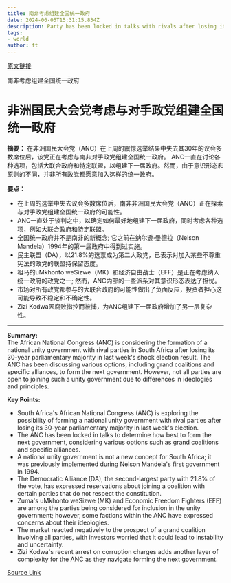 ```yaml
---
title: 南非考虑组建全国统一政府
date: 2024-06-05T15:31:15.834Z
description: Party has been locked in talks with rivals after losing its 30-year parliamentary majority in shock election result
tags: 
- world
author: ft
---
```


[原文链接](https://ft.com/content/7e13ea0c-df85-4232-9880-8f29612b54a6)

南非考虑组建全国统一政府

# 非洲国民大会党考虑与对手政党组建全国统一政府

**摘要：**
在非洲国民大会党（ANC）在上周的震惊选举结果中失去其30年的议会多数席位后，该党正在考虑与南非对手政党组建全国统一政府。 ANC一直在讨论各种选项，包括大联合政府和特定联盟，以组建下一届政府。然而，由于意识形态和原则的不同，并非所有政党都愿意加入这样的统一政府。

**要点：**
- 在上周的选举中失去议会多数席位后，南非非洲国民大会党（ANC）正在探索与对手政党组建全国统一政府的可能性。
- ANC一直处于谈判之中，以确定如何最好地组建下一届政府，同时考虑各种选项，例如大联合政府和特定联盟。
- 全国统一政府并不是南非的新概念; 它之前在纳尔逊·曼德拉（Nelson Mandela）1994年的第一届政府中得到过实施。
- 民主联盟（DA），以21.8%的选票成为第二大政党，已表示对加入某些不尊重宪法的政党的联盟持保留态度。
- 祖马的uMkhonto weSizwe（MK）和经济自由战士（EFF）是正在考虑纳入统一政府的政党之一; 然而，ANC内部的一些派系对其意识形态表达了担忧。
- 市场对所有政党都参与的大联合政府的可能性做出了负面反应，投资者担心这可能导致不稳定和不确定性。
- Zizi Kodwa因腐败指控而被捕，为ANC组建下一届政府增加了另一层复杂性。

---

 **Summary:**  
The African National Congress (ANC) is considering the formation of a national unity government with rival parties in South Africa after losing its 30-year parliamentary majority in last week's shock election result. The ANC has been discussing various options, including grand coalitions and specific alliances, to form the next government. However, not all parties are open to joining such a unity government due to differences in ideologies and principles.

**Key Points:**  
- South Africa's African National Congress (ANC) is exploring the possibility of forming a national unity government with rival parties after losing its 30-year parliamentary majority in last week's election.
- The ANC has been locked in talks to determine how best to form the next government, considering various options such as grand coalitions and specific alliances.
- A national unity government is not a new concept for South Africa; it was previously implemented during Nelson Mandela's first government in 1994.
- The Democratic Alliance (DA), the second-largest party with 21.8% of the vote, has expressed reservations about joining a coalition with certain parties that do not respect the constitution.
- Zuma's uMkhonto weSizwe (MK) and Economic Freedom Fighters (EFF) are among the parties being considered for inclusion in the unity government; however, some factions within the ANC have expressed concerns about their ideologies.
- The market reacted negatively to the prospect of a grand coalition involving all parties, with investors worried that it could lead to instability and uncertainty.
- Zizi Kodwa's recent arrest on corruption charges adds another layer of complexity for the ANC as they navigate forming the next government.

[Source Link](https://ft.com/content/7e13ea0c-df85-4232-9880-8f29612b54a6)

